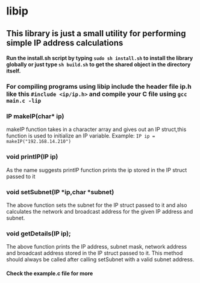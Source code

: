 # libip

## This library is just a small utility for performing simple IP address calculations

#### Run the install.sh script by typing `sudo sh install.sh` to install the library globally or just type `sh build.sh` to get the shared object in the directory itself.

### For compiling programs using libip include the header file ip.h like this `#include <ip/ip.h>` and compile your C file using `gcc main.c -lip`

### IP makeIP(char* ip)
makeIP function takes in a character array and gives out an IP struct,this function is used to initialize an IP variable.
Example: `IP ip = makeIP("192.168.14.210")`


### void printIP(IP ip)
As the name suggests printIP function prints the ip stored in the IP struct passed to it

### void setSubnet(IP \*ip,char \*subnet)

The above function sets the subnet for the IP struct passed to it and also calculates the network and broadcast address for the given IP address and subnet.

### void getDetails(IP ip);

The above function prints the IP address, subnet mask, network address and broadcast address stored in the IP struct passed to it. This method should always be called after calling setSubnet with a valid subnet address.

#### Check the example.c file for more
